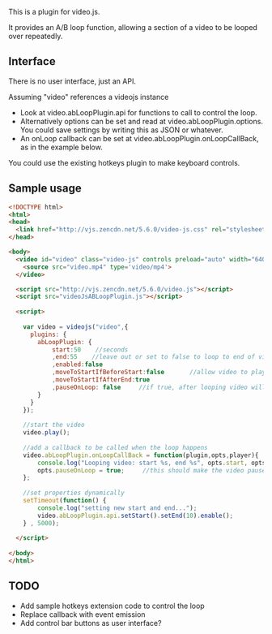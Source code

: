 This is a plugin for video.js.

It provides an A/B loop function, allowing a section of a video to be looped over repeatedly.

Interface
---------

There is no user interface, just an API. 

Assuming "video" references a videojs instance 
* Look at video.abLoopPlugin.api for functions to call to control the loop.
* Alternatively options can be set and read at video.abLoopPlugin.options. You could save settings by writing this as JSON or whatever.
* An onLoop callback can be set at video.abLoopPlugin.onLoopCallBack, as in the example below.

You could use the existing hotkeys plugin to make keyboard controls.

Sample usage
------------

```html
<!DOCTYPE html>
<html>
<head>
  <link href="http://vjs.zencdn.net/5.6.0/video-js.css" rel="stylesheet">
</head>

<body>
  <video id="video" class="video-js" controls preload="auto" width="640" height="264" data-setup="{}">
    <source src="video.mp4" type='video/mp4'>
  </video>

  <script src="http://vjs.zencdn.net/5.6.0/video.js"></script>
  <script src="videoJsABLoopPlugin.js"></script>
  
  <script>
	
	var video = videojs("video",{
	  plugins: {
  		abLoopPlugin: {
  			start:50    //seconds
  			,end:55    //leave out or set to false to loop to end of video
  			,enabled:false
  			,moveToStartIfBeforeStart:false       //allow video to play normally before the loop section?
  			,moveToStartIfAfterEnd:true
  			,pauseOnLoop: false     //if true, after looping video will pause
  		}
	  }
	});
	
	//start the video
	video.play();
	
	//add a callback to be called when the loop happens
	video.abLoopPlugin.onLoopCallBack = function(plugin,opts,player){
		console.log("Looping video: start %s, end %s", opts.start, opts.end);
		opts.pauseOnLoop = true;     //this should make the video pause at the beginning of the subsequent loop
	};
	
	//set properties dynamically
	setTimeout(function() {	
		console.log("setting new start and end...");
		video.abLoopPlugin.api.setStart().setEnd(10).enable();
	} , 5000);
	
  </script>
  
</body>
</html>
```

TODO
----

* Add sample hotkeys extension code to control the loop
* Replace callback with event emission
* Add control bar buttons as user interface?
